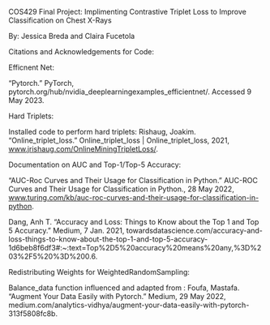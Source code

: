 COS429 Final Project: Implimenting Contrastive Triplet Loss to Improve Classification on Chest X-Rays

By: Jessica Breda and Claira Fucetola


Citations and Acknowledgements for Code:

Efficnent Net: 

“Pytorch.” PyTorch, pytorch.org/hub/nvidia_deeplearningexamples_efficientnet/. Accessed 9 May 2023. 


Hard Triplets: 

Installed code to perform hard triplets: Rishaug, Joakim. “Online_triplet_loss.” Online_triplet_loss | Online_triplet_loss, 2021, www.jrishaug.com/OnlineMiningTripletLoss/. 


Documentation on AUC and Top-1/Top-5 Accuracy:

“AUC-Roc Curves and Their Usage for Classification in Python.” AUC-ROC Curves and Their Usage for Classification in Python., 28 May 2022, www.turing.com/kb/auc-roc-curves-and-their-usage-for-classification-in-python. 

Dang, Anh T. “Accuracy and Loss: Things to Know about the Top 1 and Top 5 Accuracy.” Medium, 7 Jan. 2021, towardsdatascience.com/accuracy-and-loss-things-to-know-about-the-top-1-and-top-5-accuracy-1d6beb8f6df3#:~:text=Top%2D5%20accuracy%20means%20any,%3D%203%2F5%20%3D%200.6. 

Redistributing Weights for WeightedRandomSampling: 

Balance_data function influenced and adapted from : Foufa, Mastafa. “Augment Your Data Easily with Pytorch.” Medium, 29 May 2022, medium.com/analytics-vidhya/augment-your-data-easily-with-pytorch-313f5808fc8b. 
